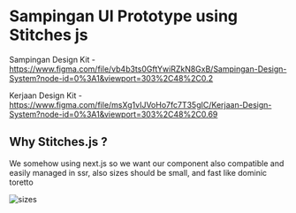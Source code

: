 # Sampingan UI Prototype using Stitches js

Sampingan Design Kit - https://www.figma.com/file/vb4b3ts0GftYwiRZkN8GxB/Sampingan-Design-System?node-id=0%3A1&viewport=303%2C48%2C0.2


Kerjaan Design Kit - https://www.figma.com/file/msXg1vIJVoHo7fc7T35gIC/Kerjaan-Design-System?node-id=0%3A1&viewport=303%2C48%2C0.69

## Why Stitches.js ? 
 We somehow using next.js so we want our component also compatible and easily managed in ssr,
 also sizes should be small, and fast like dominic toretto

 ![sizes](https://github.com/excalibur995/sampingan-ui-stitches/blob/main/src/assets/images/size-limit.png?raw=true)
